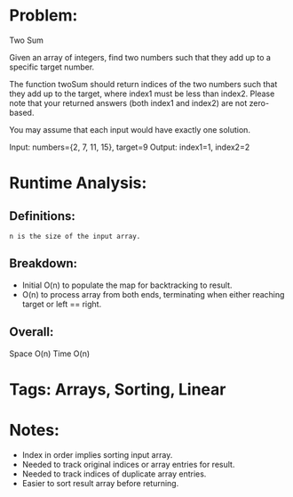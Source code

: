 # Problem:
  Two Sum
  
  Given an array of integers, find two numbers such that they add up to a specific target number.
  
  The function twoSum should return indices of the two numbers such that they add up to the target, where index1 must be less than index2.
  Please note that your returned answers (both index1 and index2) are not zero-based.
  
  You may assume that each input would have exactly one solution.
  
  Input: numbers={2, 7, 11, 15}, target=9
  Output: index1=1, index2=2

# Runtime Analysis:
## Definitions:
    n is the size of the input array.
    
## Breakdown:
  - Initial O(n) to populate the map for backtracking to result.
  - O(n) to process array from both ends, terminating when either reaching target or left == right.
    
## Overall:
  Space O(n)
  Time O(n)

# Tags: Arrays, Sorting, Linear

# Notes:
  - Index in order implies sorting input array.
  - Needed to track original indices or array entries for result.
  - Needed to track indices of duplicate array entries.
  - Easier to sort result array before returning.